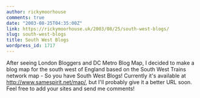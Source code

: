```yaml
---
author: rickymoorhouse
comments: true
date: "2003-08-25T04:35:00Z"
link: https://rickymoorhouse.uk/2003/08/25/south-west-blogs/
slug: south-west-blogs
title: South West Blogs
wordpress_id: 1717
---
```


After seeing London Bloggers and DC Metro Blog Map, I decided to make a blog map for the south west of England based on the South West Trains network map - So you have South West Blogs! Currently it's available at http://www.samespirit.net/map/, but I'll probably give it a better URL soon. Feel free to add your sites and send me comments!
